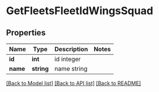 # GetFleetsFleetIdWingsSquad

## Properties
Name | Type | Description | Notes
------------ | ------------- | ------------- | -------------
**id** | **int** | id integer | 
**name** | **string** | name string | 

[[Back to Model list]](../README.md#documentation-for-models) [[Back to API list]](../README.md#documentation-for-api-endpoints) [[Back to README]](../README.md)



